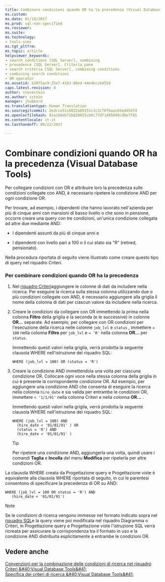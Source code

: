 ```yaml
---
title: Combinare condizioni quando OR ha la precedenza (Visual Database Tools) | Microsoft Docs
ms.custom: 
ms.date: 01/19/2017
ms.prod: sql-non-specified
ms.reviewer: 
ms.suite: 
ms.technology:
- tools-ssms
ms.tgt_pltfrm: 
ms.topic: article
helpviewer_keywords:
- search conditions [SQL Server], combining
- precedence [SQL Server], Criteria pane
- search criteria [SQL Server], combining conditions
- combining search conditions
- OR operator
ms.assetid: b30f5ac9-25e7-4163-80ed-44e4bccb455d
caps.latest.revision: 4
author: stevestein
ms.author: sstein
manager: jhubbard
ms.translationtype: Human Translation
ms.sourcegitcommit: 2edcce51c6822a89151c3c3c76fbaacb5edd54f4
ms.openlocfilehash: 01acb8eb71b820655cb6c77df1495099cd0e7f81
ms.contentlocale: it-it
ms.lasthandoff: 06/22/2017

---
```

# <a name="combine-conditions-when-or-has-precedence-visual-database-tools"></a>Combinare condizioni quando OR ha la precedenza (Visual Database Tools)
Per collegare condizioni con OR e attribuire loro la precedenza sulle condizioni collegate con AND, è necessario ripetere la condizione AND per ogni condizione OR.  
  
Per trovare, ad esempio, i dipendenti che hanno lavorato nell'azienda per più di cinque anni con mansioni di basso livello o che sono in pensione, occorre creare una query con tre condizioni, un'unica condizione collegata ad altre due mediante AND:  
  
-   I dipendenti assunti da più di cinque anni e  
  
-   I dipendenti con livello pari a 100 o il cui stato sia "R" (retired, pensionato).  
  
Nella procedura riportata di seguito viene illustrato come creare questo tipo di query nel riquadro Criteri.  
  
### <a name="to-combine-conditions-when-or-has-precedence"></a>Per combinare condizioni quando OR ha la precedenza  
  
1.  Nel [riquadro Criteri](../../ssms/visual-db-tools/criteria-pane-visual-database-tools.md)aggiungere le colonne di dati da includere nella ricerca. Per eseguire la ricerca sulla stessa colonna utilizzando due o più condizioni collegate con AND, è necessario aggiungere alla griglia il nome della colonna di dati per ciascun valore da includere nella ricerca.  
  
2.  Creare le condizioni da collegare con OR immettendo la prima nella colonna **Filtro** della griglia e la seconda (e le successive) in colonne **OR…** separate. Ad esempio, per collegare con OR condizioni per l'esecuzione della ricerca nelle colonne `job_lvl` e `status` , immettere `= 100` nella colonna **Filtro** per `job_lvl` e `= 'R'` nella colonna **OR...** per `status`.  
  
    Immettendo questi valori nella griglia, verrà prodotta la seguente clausola WHERE nell'istruzione del riquadro SQL:  
  
    ```  
    WHERE (job_lvl = 100) OR (status = 'R')  
    ```  
  
3.  Creare la condizione AND immettendola una volta per ciascuna condizione OR. Collocare ogni voce nella stessa colonna della griglia in cui è presente la corrispondente condizione OR. Ad esempio, per aggiungere una condizione AND che consenta di eseguire la ricerca nella colonna `hire_date` e sia valida per entrambe le condizioni OR, immettere `< '1/1/91'` nella colonna Criteri e nella colonna **OR...** .  
  
    Immettendo questi valori nella griglia, verrà prodotta la seguente clausola WHERE nell'istruzione del riquadro SQL:  
  
    ```  
    WHERE (job_lvl = 100) AND   
      (hire_date < '01/01/91' ) OR  
      (status = 'R') AND   
      (hire_date < '01/01/91' )  
    ```  
  
    > [!TIP]  
    > Per ripetere una condizione AND, aggiungerla una volta, quindi usare i comandi **Taglia** e **Incolla** del menu **Modifica** per ripeterla per altre condizioni OR.  
  
La clausola WHERE creata da Progettazione query e Progettazione viste è equivalente alla clausola WHERE riportata di seguito, in cui le parentesi consentono di specificare la precedenza di OR su AND:  
  
```  
WHERE (job_lvl = 100 OR status = 'R') AND  
   (hire_date < '01/01/91')  
```  
  
> [!NOTE]  
> Se le condizioni di ricerca vengono immesse nel formato indicato sopra nel [riquadro SQL](../../ssms/visual-db-tools/sql-pane-visual-database-tools.md)e la query viene poi modificata nel riquadro Diagramma o Criteri, in Progettazione query e Progettazione viste l'istruzione SQL verrà ricreata per assicurare la corrispondenza tra il formato in uso e la condizione AND distribuita esplicitamente a entrambe le condizioni OR.  
  
## <a name="see-also"></a>Vedere anche  
[Convenzioni per la combinazione delle condizioni di ricerca nel riquadro Criteri &amp;#40;Visual Database Tools&amp;#41;](../../ssms/visual-db-tools/conventions-combine-search-conditions-in-criteria-pane-visual-db-tools.md)  
[Specifica dei criteri di ricerca &amp;#40;Visual Database Tools&amp;#41;](../../ssms/visual-db-tools/specify-search-criteria-visual-database-tools.md)  
  

